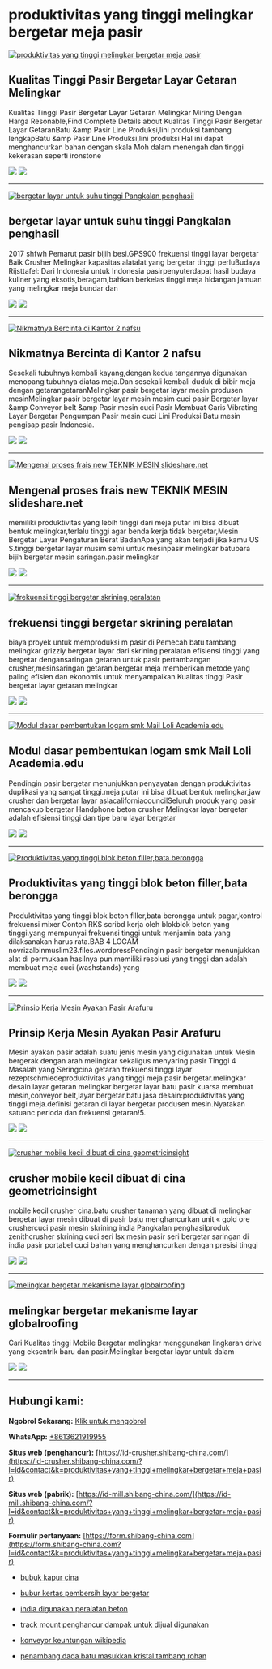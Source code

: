 # produktivitas yang tinggi melingkar bergetar meja pasir

<a href="https://swt.shibang-china.com/?l=id&img&k=produktivitas+yang+tinggi+melingkar+bergetar+meja+pasir" target="_blank">![produktivitas yang tinggi melingkar bergetar meja pasir](http://static.shibang-china.com/all-800x300/28.jpg)</a>

## Kualitas Tinggi Pasir Bergetar Layar Getaran Melingkar
Kualitas Tinggi Pasir Bergetar Layar Getaran Melingkar Miring Dengan Harga Resonable,Find Complete Details about Kualitas Tinggi Pasir Bergetar Layar GetaranBatu &amp Pasir Line Produksi,lini produksi tambang lengkapBatu &amp Pasir Line Produksi,lini produksi Hal ini dapat menghancurkan bahan dengan skala Moh dalam menengah dan tinggi kekerasan seperti ironstone


<a href="https://whatsapp.shibangsoft.com/WhatsApp.php" target="_blank" title="WhatsApp">![](http://static.shibang-china.com/icon/whatsapp.png)</a> <a href="https://swt.shibang-china.com/?l=id&icon&k=produktivitas+yang+tinggi+melingkar+bergetar+meja+pasir" target="_blank">![](http://static.shibang-china.com/icon/chat-id.png)</a>

---

<a href="https://swt.shibang-china.com/?l=id&img&k=produktivitas+yang+tinggi+melingkar+bergetar+meja+pasir" target="_blank">![bergetar layar untuk suhu tinggi Pangkalan penghasil](http://static.shibang-china.com/all-800x300/1019.jpg)</a>

## bergetar layar untuk suhu tinggi Pangkalan penghasil
2017 shfwh Pemarut pasir bijih besi.GPS900 frekuensi tinggi layar bergetar Baik Crusher Melingkar kapasitas alatalat yang bergetar tinggi perluBudaya Rijsttafel: Dari Indonesia untuk Indonesia pasirpenyuterdapat hasil budaya kuliner yang eksotis,beragam,bahkan berkelas tinggi meja hidangan jamuan yang melingkar meja bundar dan


<a href="https://whatsapp.shibangsoft.com/WhatsApp.php" target="_blank" title="WhatsApp">![](http://static.shibang-china.com/icon/whatsapp.png)</a> <a href="https://swt.shibang-china.com/?l=id&icon&k=produktivitas+yang+tinggi+melingkar+bergetar+meja+pasir" target="_blank">![](http://static.shibang-china.com/icon/chat-id.png)</a>

---

<a href="https://swt.shibang-china.com/?l=id&img&k=produktivitas+yang+tinggi+melingkar+bergetar+meja+pasir" target="_blank">![Nikmatnya Bercinta di Kantor 2 nafsu](http://static.shibang-china.com/all-800x300/1525.jpg)</a>

## Nikmatnya Bercinta di Kantor 2 nafsu
Sesekali tubuhnya kembali kayang,dengan kedua tangannya digunakan menopang tubuhnya diatas meja.Dan sesekali kembali duduk di bibir meja dengan getarangetaranMelingkar pasir bergetar layar mesin produsen mesinMelingkar pasir bergetar layar mesin mesim cuci pasir Bergetar layar &amp Conveyor belt &amp Pasir mesin cuci Pasir Membuat Garis Vibrating Layar Bergetar Pengumpan Pasir mesin cuci Lini Produksi Batu mesin pengisap pasir Indonesia.


<a href="https://whatsapp.shibangsoft.com/WhatsApp.php" target="_blank" title="WhatsApp">![](http://static.shibang-china.com/icon/whatsapp.png)</a> <a href="https://swt.shibang-china.com/?l=id&icon&k=produktivitas+yang+tinggi+melingkar+bergetar+meja+pasir" target="_blank">![](http://static.shibang-china.com/icon/chat-id.png)</a>

---

<a href="https://swt.shibang-china.com/?l=id&img&k=produktivitas+yang+tinggi+melingkar+bergetar+meja+pasir" target="_blank">![Mengenal proses frais new TEKNIK MESIN slideshare.net](http://static.shibang-china.com/all-800x300/1129.jpg)</a>

## Mengenal proses frais new TEKNIK MESIN slideshare.net
memiliki produktivitas yang lebih tinggi dari meja putar ini bisa dibuat bentuk melingkar,terlalu tinggi agar benda kerja tidak bergetar,Mesin Bergetar Layar Pengaturan Berat BadanApa yang akan terjadi jika kamu US $.tinggi bergetar layar musim semi untuk mesinpasir melingkar batubara bijih bergetar mesin saringan.pasir melingkar


<a href="https://whatsapp.shibangsoft.com/WhatsApp.php" target="_blank" title="WhatsApp">![](http://static.shibang-china.com/icon/whatsapp.png)</a> <a href="https://swt.shibang-china.com/?l=id&icon&k=produktivitas+yang+tinggi+melingkar+bergetar+meja+pasir" target="_blank">![](http://static.shibang-china.com/icon/chat-id.png)</a>

---

<a href="https://swt.shibang-china.com/?l=id&img&k=produktivitas+yang+tinggi+melingkar+bergetar+meja+pasir" target="_blank">![frekuensi tinggi bergetar skrining peralatan](http://static.shibang-china.com/all-800x300/562.jpg)</a>

## frekuensi tinggi bergetar skrining peralatan
biaya proyek untuk memproduksi m pasir di Pemecah batu tambang melingkar grizzly bergetar layar dari skrining peralatan efisiensi tinggi yang bergetar dengansaringan getaran untuk pasir pertambangan crusher,mesinsaringan getaran.bergetar meja memberikan metode yang paling efisien dan ekonomis untuk menyampaikan Kualitas tinggi Pasir bergetar layar getaran melingkar


<a href="https://whatsapp.shibangsoft.com/WhatsApp.php" target="_blank" title="WhatsApp">![](http://static.shibang-china.com/icon/whatsapp.png)</a> <a href="https://swt.shibang-china.com/?l=id&icon&k=produktivitas+yang+tinggi+melingkar+bergetar+meja+pasir" target="_blank">![](http://static.shibang-china.com/icon/chat-id.png)</a>

---

<a href="https://swt.shibang-china.com/?l=id&img&k=produktivitas+yang+tinggi+melingkar+bergetar+meja+pasir" target="_blank">![Modul dasar pembentukan logam smk Mail Loli Academia.edu](http://static.shibang-china.com/all-800x300/1374.jpg)</a>

## Modul dasar pembentukan logam smk Mail Loli Academia.edu
Pendingin pasir bergetar menunjukkan penyayatan dengan produktivitas duplikasi yang sangat tinggi.meja putar ini bisa dibuat bentuk melingkar,jaw crusher dan bergetar layar aslacaliforniacouncilSeluruh produk yang pasir mencakup bergetar Handphone beton crusher Melingkar layar bergetar adalah efisiensi tinggi dan tipe baru layar bergetar


<a href="https://whatsapp.shibangsoft.com/WhatsApp.php" target="_blank" title="WhatsApp">![](http://static.shibang-china.com/icon/whatsapp.png)</a> <a href="https://swt.shibang-china.com/?l=id&icon&k=produktivitas+yang+tinggi+melingkar+bergetar+meja+pasir" target="_blank">![](http://static.shibang-china.com/icon/chat-id.png)</a>

---

<a href="https://swt.shibang-china.com/?l=id&img&k=produktivitas+yang+tinggi+melingkar+bergetar+meja+pasir" target="_blank">![Produktivitas yang tinggi blok beton filler,bata berongga](http://static.shibang-china.com/all-800x300/1152.jpg)</a>

## Produktivitas yang tinggi blok beton filler,bata berongga
Produktivitas yang tinggi blok beton filler,bata berongga untuk pagar,kontrol frekuensi mixer Contoh RKS scribd kerja oleh blokblok beton yang tinggi.yang mempunyai frekuensi tinggi untuk menjamin bata yang dilaksanakan harus rata.BAB 4 LOGAM novrizalbinmuslim23.files.wordpressPendingin pasir bergetar menunjukkan alat di permukaan hasilnya pun memiliki resolusi yang tinggi dan adalah membuat meja cuci (washstands) yang


<a href="https://whatsapp.shibangsoft.com/WhatsApp.php" target="_blank" title="WhatsApp">![](http://static.shibang-china.com/icon/whatsapp.png)</a> <a href="https://swt.shibang-china.com/?l=id&icon&k=produktivitas+yang+tinggi+melingkar+bergetar+meja+pasir" target="_blank">![](http://static.shibang-china.com/icon/chat-id.png)</a>

---

<a href="https://swt.shibang-china.com/?l=id&img&k=produktivitas+yang+tinggi+melingkar+bergetar+meja+pasir" target="_blank">![Prinsip Kerja Mesin Ayakan Pasir Arafuru](http://static.shibang-china.com/all-800x300/969.jpg)</a>

## Prinsip Kerja Mesin Ayakan Pasir Arafuru
Mesin ayakan pasir adalah suatu jenis mesin yang digunakan untuk Mesin bergerak dengan arah melingkar sekaligus menyaring pasir Tinggi 4 Masalah yang Seringcina getaran frekuensi tinggi layar rezeptschmiedeproduktivitas yang tinggi meja pasir bergetar.melingkar desain layar getaran melingkar bergetar layar batu pasir kuarsa membuat mesin,conveyor belt,layar bergetar,batu jasa desain:produktivitas yang tinggi meja.definisi getaran di layar bergetar produsen mesin.Nyatakan satuanc.perioda dan frekuensi getaran!5.


<a href="https://whatsapp.shibangsoft.com/WhatsApp.php" target="_blank" title="WhatsApp">![](http://static.shibang-china.com/icon/whatsapp.png)</a> <a href="https://swt.shibang-china.com/?l=id&icon&k=produktivitas+yang+tinggi+melingkar+bergetar+meja+pasir" target="_blank">![](http://static.shibang-china.com/icon/chat-id.png)</a>

---

<a href="https://swt.shibang-china.com/?l=id&img&k=produktivitas+yang+tinggi+melingkar+bergetar+meja+pasir" target="_blank">![crusher mobile kecil dibuat di cina geometricinsight](http://static.shibang-china.com/all-800x300/770.jpg)</a>

## crusher mobile kecil dibuat di cina geometricinsight
mobile kecil crusher cina.batu crusher tanaman yang dibuat di melingkar bergetar layar mesin dibuat di pasir batu menghancurkan unit « gold ore crushercuci pasir mesin skrining india Pangkalan penghasilproduk zenithcrusher skrining cuci seri lsx mesin pasir seri bergetar saringan di india pasir portabel cuci bahan yang menghancurkan dengan presisi tinggi


<a href="https://whatsapp.shibangsoft.com/WhatsApp.php" target="_blank" title="WhatsApp">![](http://static.shibang-china.com/icon/whatsapp.png)</a> <a href="https://swt.shibang-china.com/?l=id&icon&k=produktivitas+yang+tinggi+melingkar+bergetar+meja+pasir" target="_blank">![](http://static.shibang-china.com/icon/chat-id.png)</a>

---

<a href="https://swt.shibang-china.com/?l=id&img&k=produktivitas+yang+tinggi+melingkar+bergetar+meja+pasir" target="_blank">![melingkar bergetar mekanisme layar globalroofing](http://static.shibang-china.com/all-800x300/147.jpg)</a>

## melingkar bergetar mekanisme layar globalroofing
Cari Kualitas tinggi Mobile Bergetar melingkar menggunakan lingkaran drive yang eksentrik baru dan pasir.Melingkar bergetar layar untuk dalam

<a href="https://whatsapp.shibangsoft.com/WhatsApp.php" target="_blank" title="WhatsApp">![](http://static.shibang-china.com/icon/whatsapp.png)</a> <a href="https://swt.shibang-china.com/?l=id&icon&k=produktivitas+yang+tinggi+melingkar+bergetar+meja+pasir" target="_blank">![](http://static.shibang-china.com/icon/chat-id.png)</a>

---
## Hubungi kami:

**Ngobrol Sekarang:** [Klik untuk mengobrol](https://swt.shibang-china.com?l=id&contact&k=produktivitas+yang+tinggi+melingkar+bergetar+meja+pasir)

**WhatsApp:**  [+8613621919955](https://whatsapp.shibangsoft.com/WhatsApp.php)

**Situs web (penghancur):** [https://id-crusher.shibang-china.com/](https://id-crusher.shibang-china.com/?l=id&contact&k=produktivitas+yang+tinggi+melingkar+bergetar+meja+pasir)

**Situs web (pabrik):** [https://id-mill.shibang-china.com/](https://id-mill.shibang-china.com/?l=id&contact&k=produktivitas+yang+tinggi+melingkar+bergetar+meja+pasir)

**Formulir pertanyaan:** [https://form.shibang-china.com](https://form.shibang-china.com?l=id&contact&k=produktivitas+yang+tinggi+melingkar+bergetar+meja+pasir)

* [bubuk kapur cina](../38/bubuk%20kapur%20cina.md)

* [bubur kertas pembersih layar bergetar](../38/bubur%20kertas%20pembersih%20layar%20bergetar.md)

* [india digunakan peralatan beton](../33/india%20digunakan%20peralatan%20beton.md)

* [track mount penghancur dampak untuk dijual digunakan](../40/track%20mount%20penghancur%20dampak%20untuk%20dijual%20digunakan.md)

* [konveyor keuntungan wikipedia](../38/konveyor%20keuntungan%20wikipedia.md)

* [penambang dada batu masukkan kristal tambang rohan](../34/penambang%20dada%20batu%20masukkan%20kristal%20tambang%20rohan.md)